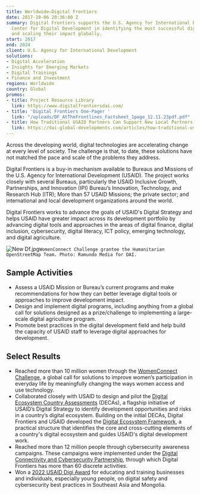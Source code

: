 ```yaml
---
title: Worldwide—Digital Frontiers
date: 2017-10-06 20:36:00 Z
summary: Digital Frontiers supports the U.S. Agency for International Development’s
  Center for Digital Development in identifying the most successful digital solutions
  and scaling their impact globally.
start: 2017
end: 2024
client: U.S. Agency for International Development
solutions:
- Digital Acceleration
- Insights for Emerging Markets
- Digital Trainings
- Finance and Investment
regions: Worldwide
country: Global
promos:
- title: Project Resource Library
  link: https://www.digitalfrontiersdai.com/
- title: 'Digital Frontiers One-Pager '
  link: "/uploads/DF_AtTheFrontlines_Factsheet_1page_12.11.23pdf.pdf"
- title: How Traditional USAID Partners Can Support New Local Partners
  link: https://dai-global-developments.com/articles/how-traditional-usaid-partners-can-support-new-local-partners/
---
```


Across the developing world, digital technologies are accelerating change at every level of society. The challenge is that, to date, these solutions have not matched the pace and scale of the problems they address.

Digital Frontiers is a buy-in mechanism available to Bureaus and Missions of the U.S. Agency for International Development (USAID). The project works closely with several Bureaus, particularly the USAID Inclusive Growth, Partnerships, and Innovation (IPI) Bureau’s Innovation, Technology, and Research Hub (ITR); More than 57 USAID Missions; the private sector; and international and local development organizations around the world.

Digital Frontiers works to advance the goals of USAID's Digital Strategy and helps USAID have greater impact across its development portfolio by advancing digital tools and approaches in the areas of digital finance, digital inclusion, cybersecurity, digital literacy, ICT policy, emerging technology, and digital agriculture.

![New Df.jpg](/uploads/New%20Df.jpg)`WomenConnect Challenge grantee the Humanitarian OpenStreetMap Team. Photo: Ramundo Media for DAI.`

## Sample Activities

* Assess a USAID Mission or Bureau’s current programs and make recommendations for how they can better leverage digital tools or approaches to improve development impact.
* Design and implement digital programs, including anything from a global call for solutions designed as a prize/challenge to implementing a large-scale digital agriculture program. 
* Promote best practices in the digital development field and help build the capacity of USAID staff to leverage digital approaches for development.

## Select Results

* Reached more than 10 million women through the [WomenConnect Challenge](https://www.womenconnectchallenge.org/), a global call for solutions to improve women’s participation in everyday life by meaningfully changing the ways women access and use technology.
* Collaborated closely with USAID to design and pilot the [Digital Ecosystem Country Assessments](https://www.usaid.gov/digital-strategy/implementation-tracks/track1-adopt-ecosystem/digital-ecosystem-country-assessments) (DECAs), a flagship initiative of USAID’s Digital Strategy to identify development opportunities and risks in a country’s digital ecosystem. Building on the initial DECAs, Digital Frontiers and USAID developed the [Digital Ecosystem Framework](https://www.usaid.gov/digital-development/digital-ecosystem-framework), a practical structure that identifies the core and cross-cutting elements of a country's digital ecosystem and guides USAID's digital development work. 
* Reached more than 12 million people through cybersecurity awareness campaigns. These campaigns were implemented under the [Digital Connectivity and Cybersecurity Partnership](https://www.usaid.gov/digital-development/digital-connectivity-cybersecurity-partnership), through which Digital Frontiers has more than 60 discrete activities. 
* Won a [2022 USAID Digi Award](https://www.usaid.gov/digital-development/digis/2022) for educating and training businesses and individuals, especially young people, on digital safety and cybersecurity best practices in Southeast Asia and Mongolia.
